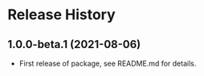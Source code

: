 # Release History

## 1.0.0-beta.1 (2021-08-06)

- First release of package, see README.md for details.
